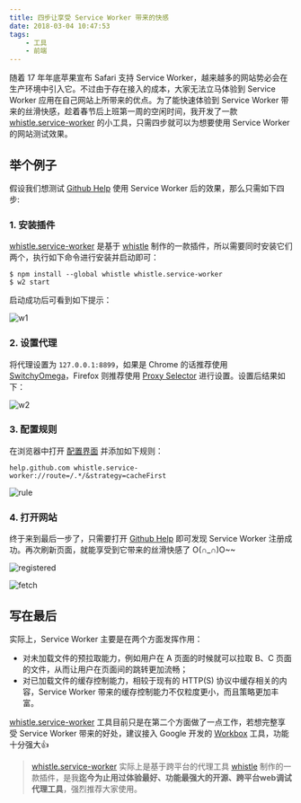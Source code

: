 ```yaml
---
title: 四步让享受 Service Worker 带来的快感
date: 2018-03-04 10:47:53
tags:
	- 工具
	- 前端
---
```


随着 17 年年底苹果宣布 Safari 支持 Service Worker，越来越多的网站势必会在生产环境中引入它。不过由于存在接入的成本，大家无法立马体验到 Service Worker 应用在自己网站上所带来的优点。为了能快速体验到 Service Worker 带来的丝滑快感，趁着春节后上班第一周的空闲时间，我开发了一款 [whistle.service-worker](https://github.com/elvinn/whistle.service-worker) 的小工具，只需四步就可以为想要使用 Service Worker 的网站测试效果。

<!--more-->

## 举个例子

假设我们想测试 [Github Help](help.github.com) 使用 Service Worker 后的效果，那么只需如下四步:

### 1. 安装插件

[whistle.service-worker](https://github.com/elvinn/whistle.service-worker) 是基于 [whistle](https://github.com/avwo/whistle) 制作的一款插件，所以需要同时安装它们两个，执行如下命令进行安装并启动即可：

```shell
$ npm install --global whistle whistle.service-worker
$ w2 start
```

启动成功后可看到如下提示：

![w1](https://ws4.sinaimg.cn/large/006tNc79gy1fp0sjw00s2j30jo04dmy9.jpg)

### 2. 设置代理

将代理设置为 `127.0.0.1:8899`，如果是 Chrome 的话推荐使用 [SwitchyOmega](https://chrome.google.com/webstore/detail/padekgcemlokbadohgkifijomclgjgif)，Firefox 则推荐使用 [Proxy Selector](https://addons.mozilla.org/zh-cn/firefox/addon/proxy-selector/) 进行设置。设置后结果如下：

![w2](https://ws2.sinaimg.cn/large/006tNc79gy1fp0sjzgy42j30y70enmyx.jpg)

### 3. 配置规则

在浏览器中打开 [配置界面](http://local.whistlejs.com/#rules) 并添加如下规则：

```
help.github.com whistle.service-worker://route=/.*/&strategy=cacheFirst
```

![rule](https://ws4.sinaimg.cn/large/006tNc79gy1fp0sjwmcbcj30qf02pt9f.jpg)

### 4. 打开网站

终于来到最后一步了，只需要打开 [Github Help](https://help.github.com/) 即可发现 Service Worker 注册成功。再次刷新页面，就能享受到它带来的丝滑快感了 O(∩_∩)O~~

![registered](https://ws3.sinaimg.cn/large/006tNc79gy1fp0sjyj3lfj30un0lqq72.jpg)

![fetch](https://ws3.sinaimg.cn/large/006tNc79gy1fp0sjxnil1j30un0lqwkj.jpg)

## 写在最后
实际上，Service Worker 主要是在两个方面发挥作用：

 - 对未加载文件的预拉取能力，例如用户在 A 页面的时候就可以拉取 B、C 页面的文件，从而让用户在页面间的跳转更加流畅；
 - 对已加载文件的缓存控制能力，相较于现有的 HTTP(S) 协议中缓存相关的内容，Service Worker 带来的缓存控制能力不仅粒度更小，而且策略更加丰富。

[whistle.service-worker](https://github.com/elvinn/whistle.service-worker) 工具目前只是在第二个方面做了一点工作，若想完整享受 Service Worker 带来的好处，建议接入 Google 开发的 [Workbox](https://github.com/GoogleChrome/workbox) 工具，功能十分强大👍

> [whistle.service-worker](https://github.com/elvinn/whistle.service-worker) 实际上是基于跨平台的代理工具 [whistle](https://github.com/avwo/whistle) 制作的一款插件，是我**迄今为止用过体验最好、功能最强大的开源、跨平台web调试代理工具**，强烈推荐大家使用。

